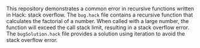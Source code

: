 This repository demonstrates a common error in recursive functions written in Hack: stack overflow. The `bug.hack` file contains a recursive function that calculates the factorial of a number. When called with a large number, the function will exceed the call stack limit, resulting in a stack overflow error. The `bugSolution.hack` file provides a solution using iteration to avoid the stack overflow error.
